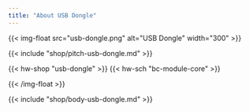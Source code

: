 ```yaml
---
title: "About USB Dongle"
---
```


{{< img-float src="usb-dongle.png" alt="USB Dongle" width="300" >}}

{{< include "shop/pitch-usb-dongle.md" >}}

{{< hw-shop "usb-dongle" >}}
{{< hw-sch "bc-module-core" >}}

{{< /img-float >}}

{{< include "shop/body-usb-dongle.md" >}}
